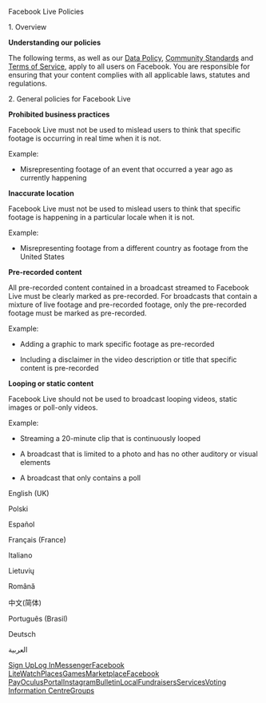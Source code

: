 Facebook Live Policies

1\. Overview

**Understanding our policies**

The following terms, as well as our [Data Policy](https://www.facebook.com/about/privacy/), [Community Standards](https://www.facebook.com/communitystandards/) and [Terms of Service](https://www.facebook.com/legal/terms), apply to all users on Facebook. You are responsible for ensuring that your content complies with all applicable laws, statutes and regulations.

2\. General policies for Facebook Live

**Prohibited business practices**

Facebook Live must not be used to mislead users to think that specific footage is occurring in real time when it is not.

Example:

*   Misrepresenting footage of an event that occurred a year ago as currently happening

**Inaccurate location**

Facebook Live must not be used to mislead users to think that specific footage is happening in a particular locale when it is not.

Example:

*   Misrepresenting footage from a different country as footage from the United States

**Pre-recorded content**

All pre-recorded content contained in a broadcast streamed to Facebook Live must be clearly marked as pre-recorded. For broadcasts that contain a mixture of live footage and pre-recorded footage, only the pre-recorded footage must be marked as pre-recorded.

Example:

*   Adding a graphic to mark specific footage as pre-recorded

*   Including a disclaimer in the video description or title that specific content is pre-recorded

**Looping or static content**

Facebook Live should not be used to broadcast looping videos, static images or poll-only videos.

Example:

*   Streaming a 20-minute clip that is continuously looped

*   A broadcast that is limited to a photo and has no other auditory or visual elements

*   A broadcast that only contains a poll

English (UK)

Polski

Español

Français (France)

Italiano

Lietuvių

Română

中文(简体)

Português (Brasil)

Deutsch

العربية

[Sign Up](https://www.facebook.com/reg/)[Log In](https://www.facebook.com/login/)[Messenger](https://l.facebook.com/l.php?u=https%3A%2F%2Fmessenger.com%2F&h=AT3GOQjbP2v1cInQodZJrYppF4IIgzgwQEDclF8bKWRZdaIA_Kj3eddMG17lt-qkSsz1LWpMXDsWzt4xJRNA0n4gc_198jwJIZIYnMHiOTtZYPEgaECMR23cfr032vAvqTExnRgRtZ9_MDUc5PAqjxwJ2Y_Qp-H-MUbG2w)[Facebook Lite](https://www.facebook.com/lite/)[Watch](https://en-gb.facebook.com/watch/)[Places](https://www.facebook.com/places/)[Games](https://www.facebook.com/games/)[Marketplace](https://www.facebook.com/marketplace/)[Facebook Pay](https://pay.facebook.com/)[Oculus](https://l.facebook.com/l.php?u=https%3A%2F%2Fwww.oculus.com%2F&h=AT3GOQjbP2v1cInQodZJrYppF4IIgzgwQEDclF8bKWRZdaIA_Kj3eddMG17lt-qkSsz1LWpMXDsWzt4xJRNA0n4gc_198jwJIZIYnMHiOTtZYPEgaECMR23cfr032vAvqTExnRgRtZ9_MDUc5PAqjxwJ2Y_Qp-H-MUbG2w)[Portal](https://portal.facebook.com/)[Instagram](https://l.facebook.com/l.php?u=https%3A%2F%2Fwww.instagram.com%2F&h=AT3GOQjbP2v1cInQodZJrYppF4IIgzgwQEDclF8bKWRZdaIA_Kj3eddMG17lt-qkSsz1LWpMXDsWzt4xJRNA0n4gc_198jwJIZIYnMHiOTtZYPEgaECMR23cfr032vAvqTExnRgRtZ9_MDUc5PAqjxwJ2Y_Qp-H-MUbG2w)[Bulletin](https://www.bulletin.com/)[Local](https://www.facebook.com/local/lists/245019872666104/)[Fundraisers](https://www.facebook.com/fundraisers/)[Services](https://www.facebook.com/biz/directory/)[Voting Information Centre](https://www.facebook.com/votinginformationcenter/?entry_point=c2l0ZQ%3D%3D)[Groups](https://www.facebook.com/groups/explore/)